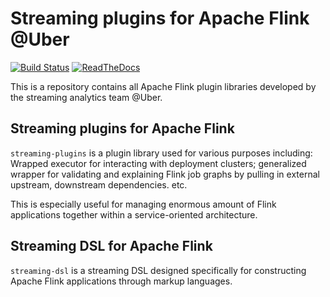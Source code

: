 # Streaming plugins for Apache Flink @Uber

[![Build Status][ci-img]][ci] [![ReadTheDocs][doc-img]][doc]

This is a repository contains all Apache Flink plugin libraries developed by
the streaming analytics team @Uber.

## Streaming plugins for Apache Flink
`streaming-plugins` is a plugin library used for various purposes including:
Wrapped executor for interacting with deployment clusters; generalized wrapper
for validating and explaining Flink job graphs by pulling in external upstream,
downstream dependencies. etc.

This is especially useful for managing enormous amount of Flink applications
together within a service-oriented architecture.

## Streaming DSL for Apache Flink
`streaming-dsl` is a streaming DSL designed specifically for constructing 
Apache Flink applications through markup languages.

[doc-img]: https://readthedocs.org/projects/uber-flink-plugins/badge/?version=latest
[doc]: http://uber-flink-plugins.readthedocs.org/en/latest/
[ci-img]: https://api.travis-ci.com/uber/flink-plugins.svg?branch=master 
[ci]: https://travis-ci.com/uber/flink-plugins

